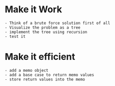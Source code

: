 # Make it Work
    - Think of a brute force solution first of all
    - Visualize the problem as a tree
    - implement the tree using recursion
    - test it
# Make it efficient
    - add a memo object
    - add a base case to return memo values
    - store return values into the memo